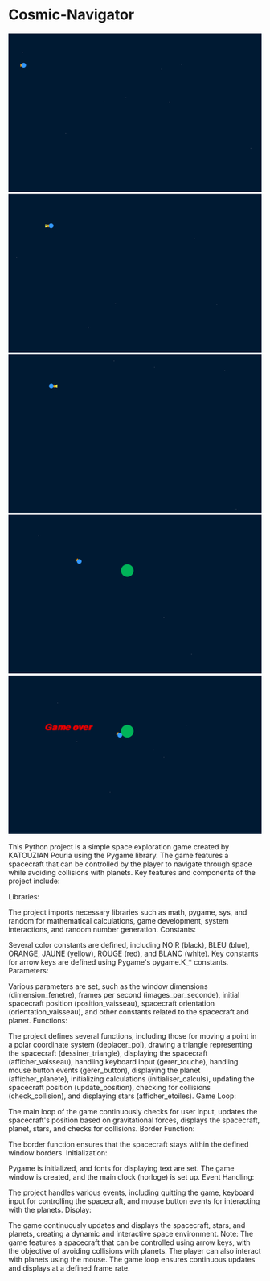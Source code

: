 
# Cosmic-Navigator


![Example Image](./pic1.png)
![Example Image](./pic2.png)
![Example Image](./pic3.png)
![Example Image](./pic4.png)
![Example Image](./pic5.png)


This Python project is a simple space exploration game created by KATOUZIAN Pouria using the Pygame library. The game features a spacecraft that can be controlled by the player to navigate through space while avoiding collisions with planets. Key features and components of the project include:

Libraries:

The project imports necessary libraries such as math, pygame, sys, and random for mathematical calculations, game development, system interactions, and random number generation. Constants:

Several color constants are defined, including NOIR (black), BLEU (blue), ORANGE, JAUNE (yellow), ROUGE (red), and BLANC (white). Key constants for arrow keys are defined using Pygame's pygame.K\_\* constants. Parameters:

Various parameters are set, such as the window dimensions (dimension\_fenetre), frames per second (images\_par\_seconde), initial spacecraft position (position\_vaisseau), spacecraft orientation (orientation\_vaisseau), and other constants related to the spacecraft and planet. Functions:

The project defines several functions, including those for moving a point in a polar coordinate system (deplacer\_pol), drawing a triangle representing the spacecraft (dessiner\_triangle), displaying the spacecraft (afficher\_vaisseau), handling keyboard input (gerer\_touche), handling mouse button events (gerer\_button), displaying the planet (afficher\_planete), initializing calculations (initialiser\_calculs), updating the spacecraft position (update\_position), checking for collisions (check\_collision), and displaying stars (afficher\_etoiles). Game Loop:

The main loop of the game continuously checks for user input, updates the spacecraft's position based on gravitational forces, displays the spacecraft, planet, stars, and checks for collisions. Border Function:

The border function ensures that the spacecraft stays within the defined window borders. Initialization:

Pygame is initialized, and fonts for displaying text are set. The game window is created, and the main clock (horloge) is set up. Event Handling:

The project handles various events, including quitting the game, keyboard input for controlling the spacecraft, and mouse button events for interacting with the planets. Display:

The game continuously updates and displays the spacecraft, stars, and planets, creating a dynamic and interactive space environment. Note: The game features a spacecraft that can be controlled using arrow keys, with the objective of avoiding collisions with planets. The player can also interact with planets using the mouse. The game loop ensures continuous updates and displays at a defined frame rate.


